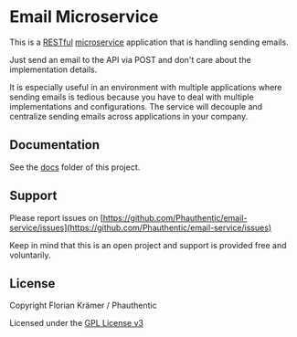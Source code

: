 # Email Microservice

This is a [RESTful](https://en.wikipedia.org/wiki/Restful) [microservice](https://en.wikipedia.org/wiki/Microservices) application that is handling sending emails.

Just send an email to the API via POST and don't care about the implementation details.

It is especially useful in an environment with multiple applications where sending emails is tedious because you have to deal with multiple implementations and configurations. The service will decouple and centralize sending emails across applications in your company.

## Documentation

See the [docs](/docs) folder of this project.

## Support

Please report issues on [https://github.com/Phauthentic/email-service/issues](https://github.com/Phauthentic/email-service/issues)

Keep in mind that this is an open project and support is provided free and voluntarily.

## License

Copyright Florian Krämer / Phauthentic

Licensed under the [GPL License v3](LICENSE.txt)

